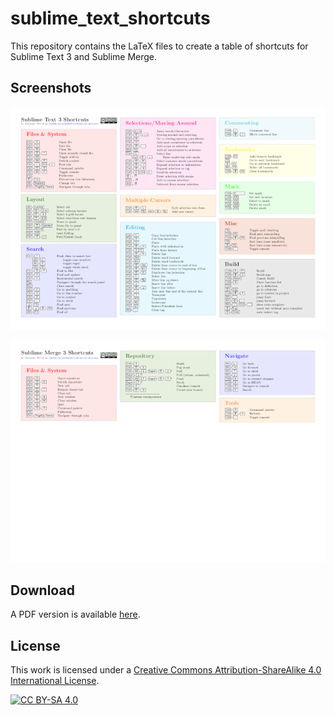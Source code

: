 # sublime_text_shortcuts
This repository contains the LaTeX files to create a table of shortcuts for Sublime Text 3 and Sublime Merge.

## Screenshots
![Sublime Text 3 Shortcuts Screenshot](https://github.com/alexanderFell/sublime_text_shortcuts/blob/assets/sublime_shortcuts_screenshot1.png)

![Sublime Merge 3 Shortcuts Screenshot](https://github.com/alexanderFell/sublime_text_shortcuts/blob/assets/sublime_shortcuts_screenshot2.png)


## Download
A PDF version is available [here](https://github.com/alexanderFell/sublime_text_shortcuts/blob/assets/sublime_shortcuts.pdf).

## License
This work is licensed under a [Creative Commons Attribution-ShareAlike 4.0 International License][cc-by-sa].

[![CC BY-SA 4.0][cc-by-sa-image]][cc-by-sa]

[cc-by-sa]: http://creativecommons.org/licenses/by-sa/4.0/
[cc-by-sa-image]: https://licensebuttons.net/l/by-sa/4.0/88x31.png
[cc-by-sa-shield]: https://img.shields.io/badge/License-CC%20BY--SA%204.0-lightgrey.svg
